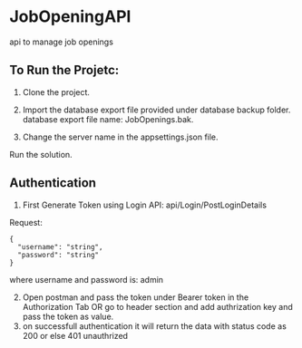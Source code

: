# JobOpeningAPI
api to manage job openings

## To Run the Projetc:

1. Clone the project.

2. Import the database export file provided under database backup folder.
   database export file name: JobOpenings.bak.

3. Change the server name in the appsettings.json file.

Run the solution.

## Authentication
1. First Generate Token using Login API: api/Login/PostLoginDetails

Request:
```
{
  "username": "string",
  "password": "string"
}
```
where username and password is: admin

2. Open postman and pass the token under Bearer token in the Authorization Tab 
      OR
   go to header section and add authrization key and pass the token as value.
3. on successfull authentication it will return the data with status code as 200 or else 401 unauthrized
